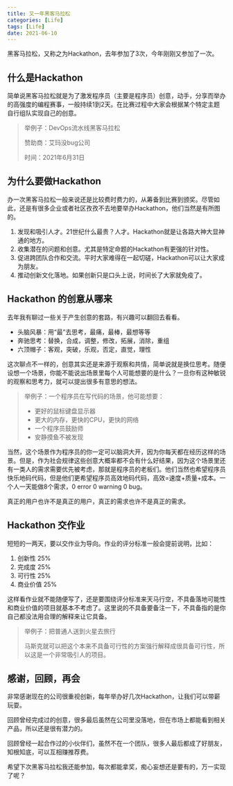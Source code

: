 ```yaml
---
title: 又一年黑客马拉松
categories: [Life]
tags: [Life]
date: 2021-06-10
---
```


黑客马拉松，又称之为Hackathon，去年参加了3次，今年刚刚又参加了一次。

## 什么是Hackathon

简单说黑客马拉松就是为了激发程序员（主要是程序员）创意，动手，分享而举办的高强度的编程赛事，一般持续1到2天。在比赛过程中大家会根据某个特定主题自行组队实现自己的创意。

> 举例子：DevOps流水线黑客马拉松
>
> 赞助商：艾玛没bug公司
>
> 时间：2021年6月31日

## 为什么要做Hackathon

办一次黑客马拉松一般来说还是比较费时费力的，从筹备到比赛到颁奖。尽管如此，还是有很多企业或者社区孜孜不去地要举办Hackathon，他们当然是有所图的。

1. 发现和吸引人才。21世纪什么最贵？人才。Hackathon就是让各路大神大显神通的地方。
2. 收集潜在的问题和创意。尤其是特定命题的Hackathon有更强的针对性。
3. 促进跨团队合作和交流。平时大家难得在一起切磋，Hackathon可以让大家成为朋友。
4. 推动创新文化落地。如果创新只是口头上说，时间长了大家就免疫了。

## Hackathon 的创意从哪来

去年我有聊过一些关于产生创意的套路，有兴趣可以翻回去看看。

- 头脑风暴：用“最”去思考，最痛，最棒，最想等等
- 奔驰思考：替换，合成，调整，修改，拓展，消除，重组
- 六顶帽子：客观，突破，乐观，否定，直觉，理性

这次聊点不一样的，创意其实还是来源于观察和共情，简单说就是换位思考。随便设想一个场景，你能不能说出场景里每个人可能想要的是什么？一旦你有这种敏锐的观察和思考力，就可以提出很多有意思的想法。

> 举例子：一个程序员在写代码的场景，他可能想要：
>
> - 更好的鼠标键盘显示器
> - 更大的内存，更快的CPU，更快的网络
> - 一个程序员鼓励师
> - 安静摸鱼不被发现

当然，这个场景作为程序员的你一定可以脑洞大开，因为你每天都在经历这样的场景。但是，作为社会规律这些创意大概率都不会有什么好结果，因为这个场景里还有一类人的需求需要优先被考虑，那就是程序员的老板们。他们当然也希望程序员快乐地码代码，但是他们更希望程序员高效地码代码，高效=速度+质量+成本。一个人一天能做8个需求，0 error 0 warning 0 bug。

真正的用户也许不是真正的用户，真正的需求也许不是真正的需求。

## Hackathon 交作业

短短的一两天，要以交作业为导向。作业的评分标准一般会提前说明，比如：

1. 创新性 25%
2. 完成度 25%
3. 可行性 25%
4. 商业价值 25%

这样看作业就不能随便写了，还是要围绕评分标准来天马行空，不具备落地可能性和商业价值的项目就基本不考虑了。这里说的不具备要备注一下，不具备指的是你自己都没法用合理的解释来让它具备。

> 举例子：把普通人送到火星去旅行
>
> 马斯克就可以把这个本来不具备可行性的方案强行解释成很具备可行性，所以这是一个非常吸引人的项目。

## 感谢，回顾，再会

非常感谢现在的公司很重视创新，每年举办好几次Hackathon，让我们可以带薪玩耍。

回顾曾经完成过的创意，很多最后虽然在公司里没落地，但在市场上都能看到相关产品，所以还是很有潜力的。

回顾曾经一起合作过的小伙伴们，虽然不在一个团队，很多人最后都成了好朋友，知根知底，可以互相赚推荐费。

希望下次黑客马拉松我还能参加，每次都能拿奖，痴心妄想还是要有的，万一实现了呢？